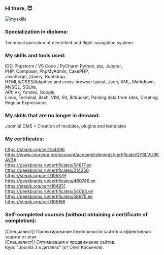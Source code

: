 ### Hi there, 😈

![myskills](https://github-readme-stats.vercel.app/api/top-langs/?username=patsuckow&layout=compact&exclude_repo=PingMeRN&theme=nord)

### Specialization in diploma:
Technical operation of electrified and flight-navigation systems

### My skills and tools used:
IDE: Phpstorm / VS Code / PyCharm
Python, pip, Jupyter,<br/>
PHP, Composer, PhpMyAdmin, CakePHP,<br/> 
JavaScript, jQuery, Bootstrap, <br/>
HTML5/CSS3/Adaptive and cross-browser layout, Json, XML, Markdown, <br/>
MySQL, SQLite, <br/>
API: Vk, Yandex, Google, <br/>
Linux, Terminal, Bash, VIM, Git, Bitbucket,
Parsing data from sites,
Creating Regular Expressions,

### My skills that are no longer in demand:
Joomla! CMS + Creation of modules, plugins and templates<br/>

### My certificates:
https://stepik.org/cert/54096 <br/>
https://www.coursera.org/account/accomplishments/certificate/QY6LVU9KAV3A <br/>
https://geekbrains.ru/certificates/54817.en <br/>
https://geekbrains.ru/certificates/214250 <br/>
https://stepik.org/cert/105379 <br/>
https://geekbrains.ru/certificates/460746.en <br/>
https://stepik.org/cert/104951 <br/>
https://geekbrains.ru/certificates/54064.en <br/>
https://geekbrains.ru/certificates/58975.en <br/>
https://stepik.org/cert/105166 <br/>

### Self-completed courses (without obtaining a certificate of completion):
[Специалист]/ Проектирование безопасности сайтов и эффективная защита от атак. <br/>
[Специалист]/ Оптимизация и продвижение сайтов. <br/>
Курс "Joomla 3 в деталях" (от Олег Касьянов). <br/>

